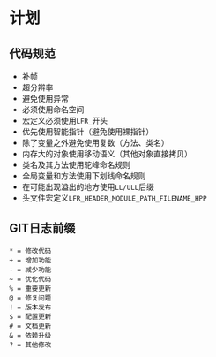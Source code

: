 # 计划

## 代码规范

* 补帧
* 超分辨率
* 避免使用异常
* 必须使用命名空间
* 宏定义必须使用`LFR_`开头
* 优先使用智能指针（避免使用裸指针）
* 除了变量之外避免使用复数（方法、类名）
* 内存大的对象使用移动语义（其他对象直接拷贝）
* 类名及其方法使用驼峰命名规则
* 全局变量和方法使用下划线命名规则
* 在可能出现溢出的地方使用`LL/ULL`后缀
* 头文件宏定义`LFR_HEADER_MODULE_PATH_FILENAME_HPP`

## GIT日志前缀

```
* = 修改代码
+ = 增加功能
- = 减少功能
~ = 优化代码
% = 重要更新
@ = 修复问题
! = 版本发布
$ = 配置更新
# = 文档更新
& = 依赖升级
? = 其他修改
```
